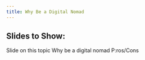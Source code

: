 ```yaml
---
title: Why Be a Digital Nomad
---
```


## Slides to Show:

Slide on this topic
Why be a digital nomad
P:ros/Cons